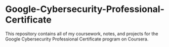 # Google-Cybersecurity-Professional-Certificate
This repository contains all of my coursework, notes, and projects for the Google Cybersecurity Professional Certificate program on Coursera.
